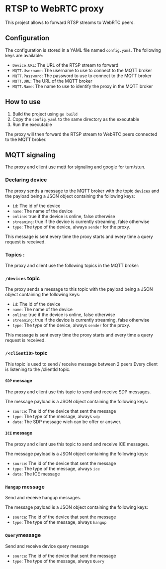 # RTSP to WebRTC proxy

This project allows to forward RTSP streams to WebRTC peers.

## Configuration

The configuration is stored in a YAML file named `config.yaml`. The following keys are available:

* `Device.URL`: The URL of the RTSP stream to forward
* `MQTT.Username`: The username to use to connect to the MQTT broker
* `MQTT.Password`: The password to use to connect to the MQTT broker
* `MQTT.URL`: The URL of the MQTT broker
* `MQTT.Name`: The name to use to identify the proxy in the MQTT broker

## How to use

1. Build the project using `go build`
2. Copy the `config.yaml` to the same directory as the executable
3. Run the executable

The proxy will then forward the RTSP stream to WebRTC peers connected to the MQTT broker.

## MQTT signaling

The proxy and client use mqtt for signaling and google for turn/stun. 

### Declaring device 
The proxy sends a message to the MQTT broker with the topic `devices` and the payload
being a JSON object containing the following keys:

* `id`: The id of the device
* `name`: The name of the device
* `online`: true if the device is online, false otherwise
* `streaming`: true if the device is currently streaming, false otherwise
* `type`: The type of the device, always `sender` for the proxy.

This message is sent every time the proxy starts and every time a query request is received.

### Topics : 
The proxy and client use the following topics in the MQTT broker:

### `/devices` topic
The proxy sends a message to this topic with the payload being a JSON object containing the following keys:

* `id`: The id of the device
* `name`: The name of the device
* `online`: true if the device is online, false otherwise
* `streaming`: true if the device is currently streaming, false otherwise
* `type`: The type of the device, always `sender` for the proxy.

This message is sent every time the proxy starts and every time a query request is received.

### `/<clientID>` topic 
This topic is used to send / receive message between 2 peers
Every client is listening to the /clientId topic. 

#### `SDP` message
The proxy and client use this topic to send and receive SDP messages.

The message payload is a JSON object containing the following keys:

* `source`: The id of the device that sent the message
* `type`: The type of the message, always `sdp`
* `data`: The SDP message wich can be offer or answer. 

#### `ICE` message
The proxy and client use this topic to send and receive ICE messages.

The message payload is a JSON object containing the following keys:

* `source`: The id of the device that sent the message
* `type`: The type of the message, always `ice`
* `data`: The ICE message

### `Hangup` message
Send and receive hangup messages.

The message payload is a JSON object containing the following keys:

* `source`: The id of the device that sent the message
* `type`: The type of the message, always `hangup`

### `Query`message
Send and receive device query message 

* `source`: The id of the device that sent the message
* `type`: The type of the message, always `Query`